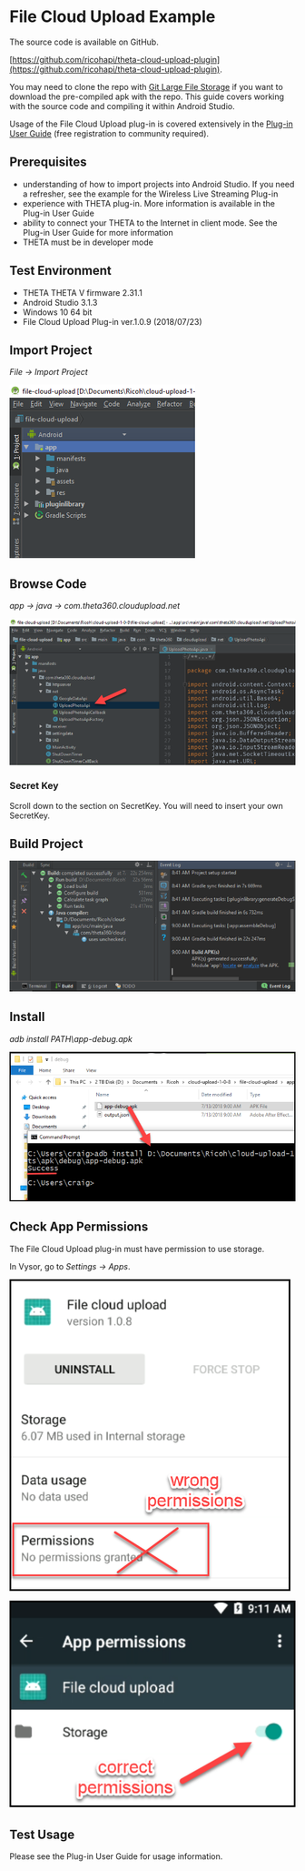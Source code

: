 # File Cloud Upload Example

The source code is available on GitHub. 

[https://github.com/ricohapi/theta-cloud-upload-plugin](https://github.com/ricohapi/theta-cloud-upload-plugin).

You may need
to clone the repo with [Git Large File Storage](https://git-lfs.github.com/)
if you want to download the pre-compiled apk with the repo. This guide
covers working with the source code and compiling it within Android Studio.

Usage of the File Cloud Upload plug-in is covered extensively in the 
[Plug-in User Guide](https://community.theta360.guide/t/plug-in-user-guide/3183) 
(free registration to community required).

## Prerequisites

* understanding of how to import projects into Android Studio. 
If you need a refresher, see the example for the Wireless Live 
Streaming Plug-in
* experience with THETA plug-in. More information is available
in the Plug-in User Guide
* ability to connect your THETA to the Internet in client mode. See
the Plug-in User Guide for more information
* THETA must be in developer mode

## Test Environment

* THETA THETA V firmware 2.31.1
* Android Studio 3.1.3
* Windows 10 64 bit
* File Cloud Upload Plug-in ver.1.0.9 (2018/07/23)

## Import Project

*File -> Import Project*

![import](/example/img/cloudupload/import.png)

## Browse Code

*app -> java -> com.theta360.cloudupload.net*

![upload photo](/example/img/cloudupload/uploadphoto.png)

### Secret Key

Scroll down to the section on SecretKey. You will need to insert your own 
SecretKey.

## Build Project

![build success](/example/img/cloudupload/build-success.png)

## Install

*adb install PATH\app-debug.apk*

![adb install](/example/img/cloudupload/install.png)

## Check App Permissions

The File Cloud Upload plug-in must have permission to use
storage.

In Vysor, go to *Settings -> Apps*.

![wrong permissions](/example/img/cloudupload/wrong-permissions.png)

![correct permissions](/example/img/cloudupload/correct-permissions.png)

## Test Usage

Please see the Plug-in User Guide for usage information.